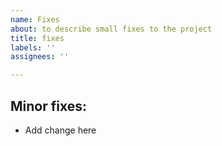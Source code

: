 ```yaml
---
name: Fixes
about: to describe small fixes to the project
title: fixes
labels: ''
assignees: ''

---
```


## Minor fixes:

- Add change here
